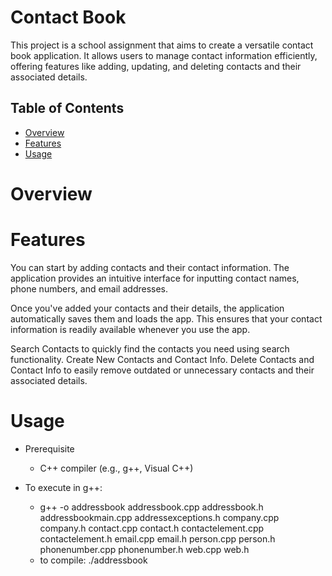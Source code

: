 # Contact Book
This project is a school assignment that aims to create a versatile contact book application. It allows users to manage contact information efficiently, offering features like adding, updating, and deleting contacts and their associated details.


## Table of Contents
- [Overview](#overview)
- [Features](#features)
- [Usage](#usage)

# Overview



# Features
You can start by adding contacts and their contact information. The application provides an intuitive interface for inputting contact names, phone numbers, and email addresses.

Once you've added your contacts and their details, the application automatically saves them and loads the app. This ensures that your contact information is readily available whenever you use the app.

Search Contacts to quickly find the contacts you need using search functionality.
Create New Contacts and Contact Info.
Delete Contacts and Contact Info to easily remove outdated or unnecessary contacts and their associated details.

# Usage

 - Prerequisite
    - C++ compiler (e.g., g++, Visual C++)

 - To execute in g++: 
   - g++ -o addressbook addressbook.cpp addressbook.h addressbookmain.cpp addressexceptions.h company.cpp company.h contact.cpp contact.h contactelement.cpp contactelement.h email.cpp email.h person.cpp person.h 
           phonenumber.cpp phonenumber.h web.cpp web.h 
   - to compile: ./addressbook

